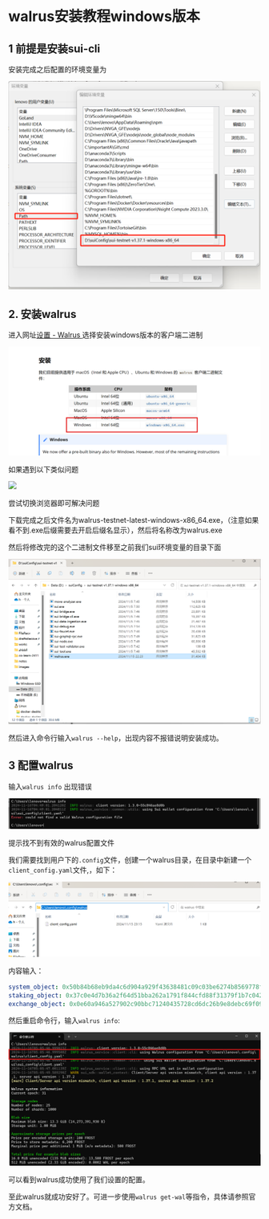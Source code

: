 # walrus安装教程windows版本

## 1 前提是安装sui-cli

安装完成之后配置的环境变量为

![](./images/walrus环境变量.png)

## 2.  安装walrus

进入网址[设置 - Walrus ](https://docs-zh.walrus.site/usage/setup.html)选择安装windows版本的客户端二进制

![](./images/walrus安装.png)

如果遇到以下类似问题

![](D:\suiWork\letsmove-zhbbll\mover\zhbbll\notes\images\walrus问题1.png)

尝试切换浏览器即可解决问题

下载完成之后文件名为walrus-testnet-latest-windows-x86_64.exe，（注意如果看不到.exe后缀需要去开启后缀名显示），然后将名称改为walrus.exe

然后将修改完的这个二进制文件移至之前我们sui环境变量的目录下面

![](./images/walrus位置.png)

然后进入命令行输入`walrus --help`，出现内容不报错说明安装成功。

## 3 配置walrus

输入`walrus info` 出现错误

![walrus配置](./images/walrus配置.png)

提示找不到有效的walrus配置文件

我们需要找到用户下的`.config`文件，创建一个walrus目录，在目录中新建一个`client_config.yaml`文件,，如下：

![](./images/创建config.png)

内容输入：

```yaml
system_object: 0x50b84b68eb9da4c6d904a929f43638481c09c03be6274b8569778fe085c1590d
staking_object: 0x37c0e4d7b36a2f64d51bba262a1791f844cfd88f31379f1b7c04244061d43914
exchange_object: 0x0e60a946a527902c90bbc71240435728cd6dc26b9e8debc69f09b71671c3029b
```

然后重启命令行，输入`walrus info`:

![](./images/walrus成功.png)

可以看到walrus成功使用了我们设置的配置。

至此walrus就成功安好了。可进一步使用`walrus get-wal`等指令，具体请参照官方文档。
